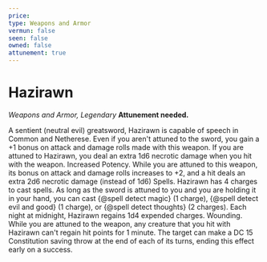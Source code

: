 ```yaml
---
price: 
type: Weapons and Armor
vermun: false
seen: false
owned: false
attunement: true
---
```

# Hazirawn

*Weapons and Armor, Legendary* **Attunement needed.**

A sentient (neutral evil) greatsword, Hazirawn is capable of speech in Common and Netherese. Even if you aren't attuned to the sword, you gain a +1 bonus on attack and damage rolls made with this weapon. If you are attuned to Hazirawn, you deal an extra 1d6 necrotic damage when you hit with the weapon. Increased Potency. While you are attuned to this weapon, its bonus on attack and damage rolls increases to +2, and a hit deals an extra 2d6 necrotic damage (instead of 1d6) Spells. Hazirawn has 4 charges to cast spells. As long as the sword is attuned to you and you are holding it in your hand, you can cast {@spell detect magic} (1 charge), {@spell detect evil and good} (1 charge), or {@spell detect thoughts} (2 charges). Each night at midnight, Hazirawn regains 1d4 expended charges. Wounding. While you are attuned to the weapon, any creature that you hit with Hazirawn can't regain hit points for 1 minute. The target can make a DC 15 Constitution saving throw at the end of each of its turns, ending this effect early on a success.
